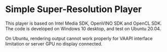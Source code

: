 # Simple Super-Resolution Player

This player is based on Intel Media SDK, OpenVINO SDK and OpenCL SDK. The code is developed on Windows 10 desktop, and test on Ubuntu 20.04.

On Ubuntu, rendering output cannot work properly for VAAPI interface limitation or server GPU no display connected. 
